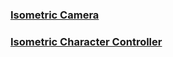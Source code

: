 ### [Isometric Camera][1]

### [Isometric Character Controller][2]

[1]: https://www.youtube.com/watch?v=optfGhipg-w&ab_channel=Tarodev
[2]: https://www.youtube.com/watch?v=8ZxVBCvJDWk&ab_channel=Tarodev